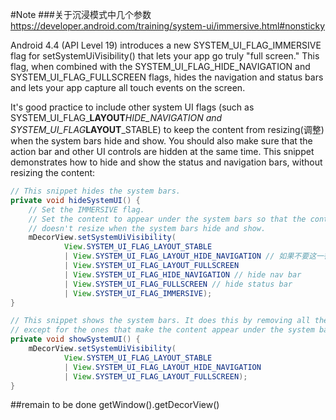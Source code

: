 #Note
###关于沉浸模式中几个参数
https://developer.android.com/training/system-ui/immersive.html#nonsticky 

Android 4.4 (API Level 19) introduces a new SYSTEM_UI_FLAG_IMMERSIVE flag for setSystemUiVisibility() that lets your app go truly "full screen." This flag, when combined with the SYSTEM_UI_FLAG_HIDE_NAVIGATION and SYSTEM_UI_FLAG_FULLSCREEN flags, hides the navigation and status bars and lets your app capture all touch events on the screen.

It's good practice to include other system UI flags (such as SYSTEM_UI_FLAG_<b>LAYOUT</b>_HIDE_NAVIGATION and SYSTEM_UI_FLAG_<b>LAYOUT</b>_STABLE) to keep the content from resizing(调整) when the system bars hide and show. You should also make sure that the action bar and other UI controls are hidden at the same time. This snippet demonstrates how to hide and show the status and navigation bars, without resizing the content:
```java
// This snippet hides the system bars.
private void hideSystemUI() {
    // Set the IMMERSIVE flag.
    // Set the content to appear under the system bars so that the content
    // doesn't resize when the system bars hide and show.
    mDecorView.setSystemUiVisibility(
            View.SYSTEM_UI_FLAG_LAYOUT_STABLE
            | View.SYSTEM_UI_FLAG_LAYOUT_HIDE_NAVIGATION // 如果不要这一行以及下面那一行，在应用打开的时候，界面有一个瞬间的跳动，界面中的所有layout都有一个根据屏幕移动位置的短暂过程。如果加上这两行的话，在一开始加载的时候就按照fullscreen加载，就不会出现那种情况
            | View.SYSTEM_UI_FLAG_LAYOUT_FULLSCREEN
            | View.SYSTEM_UI_FLAG_HIDE_NAVIGATION // hide nav bar
            | View.SYSTEM_UI_FLAG_FULLSCREEN // hide status bar
            | View.SYSTEM_UI_FLAG_IMMERSIVE);
}

// This snippet shows the system bars. It does this by removing all the flags
// except for the ones that make the content appear under the system bars.
private void showSystemUI() {
    mDecorView.setSystemUiVisibility(
            View.SYSTEM_UI_FLAG_LAYOUT_STABLE
            | View.SYSTEM_UI_FLAG_LAYOUT_HIDE_NAVIGATION
            | View.SYSTEM_UI_FLAG_LAYOUT_FULLSCREEN);
}
```
##remain to be done
getWindow().getDecorView()
